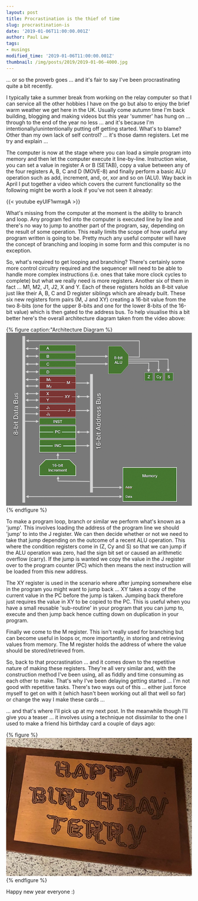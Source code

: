 ```yaml
---
layout: post
title: Procrastination is the thief of time
slug: procrastination-is
date: '2019-01-06T11:00:00.001Z'
author: Paul Law
tags:
- musings
modified_time: '2019-01-06T11:00:00.001Z'
thumbnail: /img/posts/2019/2019-01-06-4000.jpg
---
```


... or so the proverb goes ... and it's fair to say I've been procrastinating quite a bit recently.

I typically take a summer break from working on the relay computer so that I can service all the other hobbies I have on the go but also to enjoy the brief warm weather we get here in the UK. Usually come autumn time I'm back building, blogging and making videos but this year 'summer' has hung on ... through to the end of the year no less ... and it's because I'm intentionally/unintentionally putting off getting started. What's to blame? Other than my own lack of self control? ... it's those damn registers. Let me try and explain ...

The computer is now at the stage where you can load a simple program into memory and then let the computer execute it line-by-line. Instruction wise, you can set a value in register A or B (SETAB), copy a value between any of the four registers A, B, C and D (MOVE-8) and finally perform a basic ALU operation such as add, increment, and, or, xor and so on (ALU). Way back in April I put together a video which covers the current functionality so the following might be worth a look if you've not seen it already:

{{< youtube eyUlF1wmxgA >}}

What's missing from the computer at the moment is the ability to branch and loop. Any program fed into the computer is executed line by line and there's no way to jump to another part of the program, say, depending on the result of some operation. This really limits the scope of how useful any program written is going to be. Pretty much any useful computer  will have the concept of branching and looping in some form and this computer is no exception.

So, what's required to get looping and branching? There's certainly some more control circuitry required and the sequencer will need to be able to handle more complex instructions (i.e. ones that take more clock cycles to complete) but what we really need is more registers. Another six of them in fact ... M1, M2, J1, J2, X and Y. Each of these registers holds an 8-bit value just like their A, B, C and D register siblings which are already built. These six new registers form pairs (M, J and XY) creating a 16-bit value from the two 8-bits (one for the upper 8-bits and one for the lower 8-bits of the 16-bit value) which is then gated to the address bus. To help visualise this a bit better here's the overall architecture diagram taken from the video above:

{% figure caption:"Architecture Diagram %}![Architecture Diagram](/assets/img/posts/2019/2019-01-06-0000.png){% endfigure %}

To make a program loop, branch or similar we perform what's known as a 'jump'. This involves loading the address of the program line we should 'jump' to into the J register. We can then decide whether or not we need to take that jump depending on the outcome of a recent ALU operation. This where the condition registers come in (Z, Cy and S) so that we can jump if the ALU operation was zero, had the sign bit set or caused an arithmetic overflow (carry). If the jump is wanted we copy the value in the J register over to the program counter (PC) which then means the next instruction will be loaded from this new address.

The XY register is used in the scenario where after jumping somewhere else in the program you might want to jump back ... XY takes a copy of the current value in the PC before the jump is taken. Jumping back therefore just requires the value in XY to be copied to the PC. This is useful when you have a small reusable 'sub-routine' in your program that you can jump to, execute and then jump back hence cutting down on duplication in your program.

Finally we come to the M register. This isn't really used for branching but can become useful in loops or, more importantly, in storing and retrieving values from memory. The M register holds the address of where the value should be stored/retrieved from.

So, back to that procrastination ... and it comes down to the repetitive nature of making these registers. They're all very similar and, with the construction method I've been using, all as fiddly and time consuming as each other to make. That's why I've been delaying getting started ... I'm not good with repetitive tasks. There's two ways out of this ... either just force myself to get on with it (which hasn't been working out all that well so far) or change the way I make these cards ...

... and that's where I'll pick up at my next post. In the meanwhile though I'll give you a teaser ... it involves using a technique not dissimilar to the one I used to make a friend his birthday card a couple of days ago:

{% figure %}![Friend's birthday card](/assets/img/posts/2019/2019-01-06-0001.jpg){% endfigure %}

Happy new year everyone :)
